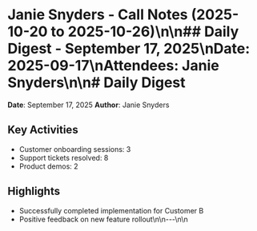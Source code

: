 # Janie Snyders - Call Notes (2025-10-20 to 2025-10-26)\n\n## Daily Digest - September 17, 2025\n**Date:** 2025-09-17\n**Attendees:** Janie Snyders\n\n# Daily Digest

**Date**: September 17, 2025
**Author**: Janie Snyders

## Key Activities
- Customer onboarding sessions: 3
- Support tickets resolved: 8
- Product demos: 2

## Highlights
- Successfully completed implementation for Customer B
- Positive feedback on new feature rollout\n\n---\n\n